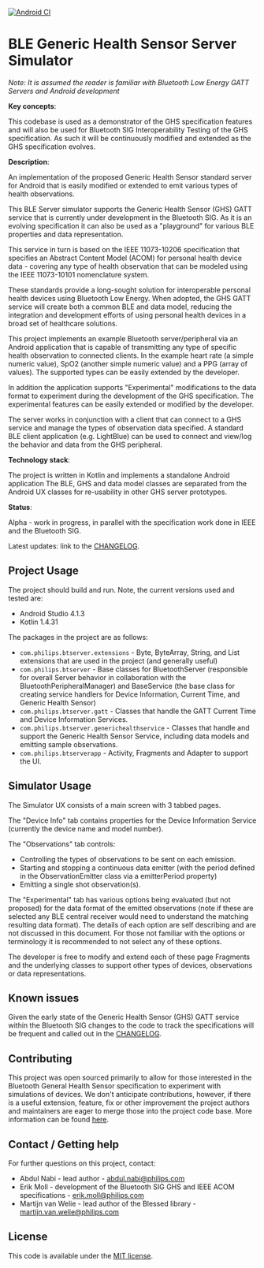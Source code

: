 [![Android CI](https://github.com/philips-internal/bluetooth-server-example/actions/workflows/android.yml/badge.svg)](https://github.com/philips-internal/bluetooth-server-example/actions/workflows/android.yml)

# BLE Generic Health Sensor Server Simulator

*Note: It is assumed the reader is familiar with Bluetooth Low Energy GATT Servers and Android development*


**Key concepts**:

This codebase is used as a demonstrator of the GHS specification features and will also be used for Bluetooth SIG Interoperability Testing of the GHS specification. As such it will be continuously modified and extended as the GHS specification evolves.

**Description**:  

An implementation of the proposed Generic Health Sensor standard server for Android that is easily modified or extended to emit various types of health observations.

This BLE Server simulator supports the Generic Health Sensor (GHS) GATT service that is currently under development in the Bluetooth SIG. As it is an evolving specification it can also be used as a "playground" for various BLE properties and data representation.

This service in turn is based on the IEEE 11073-10206 specification that specifies an Abstract Content Model (ACOM) for personal health device data - covering any type of health observation that can be modeled using the IEEE 11073-10101 nomenclature system.

These standards provide a long-sought solution for interoperable personal health devices using Bluetooth Low Energy. When adopted, the GHS GATT service will create both a common BLE and data model, reducing the integration and development efforts of using personal health devices in a broad set of healthcare solutions.

This project implements an example Bluetooth server/peripheral via an Android application that is capable of transmitting any type of specific health observation to connected clients. In the example heart rate (a simple numeric value), SpO2 (another simple numeric value) and a PPG (array of values). The supported types can be easily extended by the developer.

In addition the application supports "Experimental" modifications to the data format to experiment during the development of the GHS specification.  The experimental features can be easily extended or modified by the developer.

The server works in conjunction with a client that can connect to a GHS service and manage the types of observation data specified. A standard BLE client application (e.g. LightBlue) can be used to connect and view/log the behavior and data from the GHS peripheral.

**Technology stack**: 

The project is written in Kotlin and implements a standalone Android application
The BLE, GHS and data model classes are separated from the Android UX classes for re-usability in other GHS server prototypes.

**Status**:

Alpha - work in progress, in parallel with the specification work done in IEEE and the Bluetooth SIG.

Latest updates: link to the [CHANGELOG](CHANGELOG.md).

## Project Usage

The project should build and run. Note, the current versions used and tested are:
* Android Studio 4.1.3
* Kotlin 1.4.31

The packages in the project are as follows:
* ```com.philips.btserver.extensions``` - Byte, ByteArray, String, and List extensions that are used in the project (and generally useful)
* ```com.philips.btserver``` - Base classes for BluetoothServer (responsible for overall Server behavior in collaboration with the BluetoothPeripheralManager) and BaseService (the base class for creating service handlers for Device Information, Current Time, and Generic Health Sensor)
* ```com.philips.btserver.gatt``` - Classes that handle the GATT Current Time and Device Information Services.
* ```com.philips.btserver.generichealthservice``` - Classes that handle and support the Generic Health Sensor Service, including data models and emitting sample observations.
* ```com.philips.btserverapp``` - Activity, Fragments and Adapter to support the UI.

## Simulator Usage

The Simulator UX consists of a main screen with 3 tabbed pages.

The "Device Info" tab contains properties for the Device Information Service (currently the device name and model number).

The "Observations" tab controls:
* Controlling the types of observations to be sent on each emission.
* Starting and stopping a continuous data emitter (with the period defined in the ObservationEmitter class via a emitterPeriod property)
* Emitting a single shot observation(s). 

The "Experimental" tab has various options being evaluated (but not proposed) for the data format of the emitted observations (note if these are selected any BLE central receiver would need to understand the matching resulting data format). The details of each option are self describing and are not discussed in this document. For those not familiar with the options or terminology it is recommended to not select any of these options.

The developer is free to modify and extend each of these page Fragments and the underlying classes to support other types of devices, observations or data representations.

## Known issues

Given the early state of the Generic Health Sensor (GHS) GATT service within the Bluetooth SIG changes to the code to track the specifications will be frequent and called out in the [CHANGELOG](CHANGELOG.md).

## Contributing

This project was open sourced primarily to allow for those interested in the Bluetooth General Health Sensor specification to experiment with simulations of devices. We don't anticipate contributions, however, if there is a useful extension, feature, fix or other improvement the project authors and maintainers are eager to merge those into the project code base. More information can be found [here](CONTRIBUTING.md).

## Contact / Getting help

For further questions on this project, contact:
* Abdul Nabi - lead author - abdul.nabi@philips.com
* Erik Moll - development of the Bluetooth SIG GHS and IEEE ACOM specifications - erik.moll@philips.com
* Martijn van Welie - lead author of the Blessed library - martijn.van.welie@philips.com

## License
This code is available under the [MIT license](LICENSE.md).
